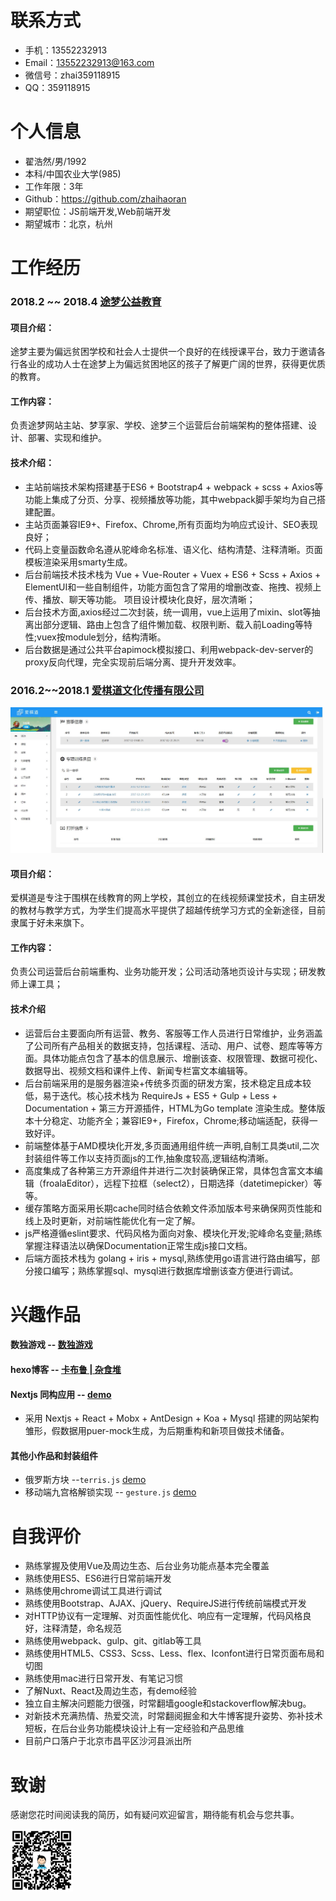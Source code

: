 # 联系方式

- 手机：13552232913
- Email：13552232913@163.com
- 微信号：zhai359118915
- QQ：359118915

# 个人信息

 - 翟浩然/男/1992
 - 本科/中国农业大学(985)
 - 工作年限：3年
 - Github：https://github.com/zhaihaoran
 - 期望职位：JS前端开发,Web前端开发
 - 期望城市：北京，杭州

# 工作经历

### 2018.2 ~~ 2018.4 [途梦公益教育](#)

#### 项目介绍：

途梦主要为偏远贫困学校和社会人士提供一个良好的在线授课平台，致力于邀请各行各业的成功人士在途梦上为偏远贫困地区的孩子了解更广阔的世界，获得更优质的教育。

#### 工作内容：

负责途梦网站主站、梦享家、学校、途梦三个运营后台前端架构的整体搭建、设计、部署、实现和维护。

#### 技术介绍：

- 主站前端技术架构搭建基于ES6 + Bootstrap4 + webpack + scss + Axios等功能上集成了分页、分享、视频播放等功能，其中webpack脚手架均为自己搭建配置。
- 主站页面兼容IE9+、Firefox、Chrome,所有页面均为响应式设计、SEO表现良好；
- 代码上变量函数命名遵从驼峰命名标准、语义化、结构清楚、注释清晰。页面模板渲染采用smarty生成。
- 后台前端技术技术栈为 Vue + Vue-Router + Vuex + ES6 + Scss + Axios + ElementUI和一些自制组件，功能方面包含了常用的增删改查、拖拽、视频上传、播放、聊天等功能。 项目设计模块化良好，层次清晰；
- 后台技术方面,axios经过二次封装，统一调用，vue上运用了mixin、slot等抽离出部分逻辑、路由上包含了组件懒加载、权限判断、载入前Loading等特性;vuex按module划分，结构清晰。
- 后台数据是通过公共平台apimock模拟接口、利用webpack-dev-server的proxy反向代理，完全实现前后端分离、提升开发效率。

### 2016.2~~2018.1 [爱棋道文化传播有限公司](http://www.iqidao.com) 

<img src="docs/image/admin-2.jpg" width="500">

#### 项目介绍： 

爱棋道是专注于围棋在线教育的网上学校，其创立的在线视频课堂技术，自主研发的教材与教学方式，为学生们提高水平提供了超越传统学习方式的全新途径，目前隶属于好未来旗下。

#### 工作内容： 

负责公司运营后台前端重构、业务功能开发；公司活动落地页设计与实现；研发教师上课工具；

#### 技术介绍

* 运营后台主要面向所有运营、教务、客服等工作人员进行日常维护，业务涵盖了公司所有产品相关的数据支持，包括课程、活动、用户、试卷、题库等等方面。具体功能点包含了基本的信息展示、增删该查、权限管理、数据可视化、数据导出、视频文档和课件上传、新闻专栏富文本编辑等。
* 后台前端采用的是服务器渲染+传统多页面的研发方案，技术稳定且成本较低，易于迭代。核心技术栈为 RequireJs + ES5 + Gulp + Less + Documentation + 第三方开源插件，HTML为Go template 渲染生成。整体版本十分稳定、功能齐全；兼容IE9+，Firefox，Chrome;移动端适配，获得一致好评。
* 前端整体基于AMD模块化开发,多页面通用组件统一声明,自制工具类util,二次封装组件等工作以支持页面js的工作,抽象度较高,逻辑结构清晰。
* 高度集成了各种第三方开源组件并进行二次封装确保正常，具体包含富文本编辑（froalaEditor），远程下拉框（select2），日期选择（datetimepicker）等等。
* 缓存策略方面采用长期cache同时结合依赖文件添加版本号来确保网页性能和线上及时更新，对前端性能优化有一定了解。
* js严格遵循eslint要求、代码风格为面向对象、模块化开发;驼峰命名变量;熟练掌握注释语法以确保Documentation正常生成js接口文档。
* 后端方面技术栈为 golang + iris + mysql,熟练使用go语言进行路由编写，部分接口编写；熟练掌握sql、mysql进行数据库增删该查方便进行调试。


# 兴趣作品 

#### 数独游戏  -- [数独游戏](https://zhaihaoran.github.io/resume/)

#### hexo博客  -- [卡布鲁 | 杂食堆](https://zhaihaoran.github.io/)

#### Nextjs 同构应用 -- [ demo ](https://github.com/zhaihaoran/next-admin-demo)

* 采用 Nextjs + React + Mobx + AntDesign + Koa + Mysql 搭建的网站架构雏形，假数据用puer-mock生成，为后期重构和新项目做技术储备。

#### 其他小作品和封装组件

* 俄罗斯方块 --`terris.js` [demo](https://zhaihaoran.github.io/resume/terris.html)
* 移动端九宫格解锁实现 -- `gesture.js` [demo](https://zhaihaoran.github.io/resume/unlock.html)

# 自我评价

 - 熟练掌握及使用Vue及周边生态、后台业务功能点基本完全覆盖
 - 熟练使用ES5、ES6进行日常前端开发
 - 熟练使用chrome调试工具进行调试
 - 熟练使用Bootstrap、AJAX、jQuery、RequireJS进行传统前端模式开发
 - 对HTTP协议有一定理解、对页面性能优化、响应有一定理解，代码风格良好，注释清楚，命名规范
 - 熟练使用webpack、gulp、git、gitlab等工具
 - 熟练使用HTML5、CSS3、Scss、Less、flex、Iconfont进行日常页面布局和切图
 - 熟练使用mac进行日常开发、有笔记习惯
 - 了解Nuxt、React及周边生态，有demo经验
 - 独立自主解决问题能力很强，时常翻墙google和stackoverflow解决bug。
 - 对新技术充满热情、热爱交流，时常翻阅掘金和大牛博客提升姿势、弥补技术短板，在后台业务功能模块设计上有一定经验和产品思维
 - 目前户口落户于北京市昌平区沙河县派出所 

# 致谢

感谢您花时间阅读我的简历，如有疑问欢迎留言，期待能有机会与您共事。

<img src="docs/image/qrcode.png" width="100">
